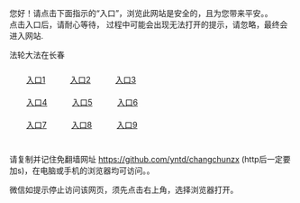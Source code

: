 您好！请点击下面指示的“入口”，浏览此网站是安全的，且为您带来平安。。 <br/>
点击入口后，请耐心等待， 过程中可能会出现无法打开的提示，请忽略，最终会进入网站. </br>

法轮大法在长春<br/>
<div style="padding:10px"><a style="margin:20px" target="_blank" href="https://d2eskl38v5hypv.cloudfront.net/2Qpsp?ykhogupx" id="ccLink1" rel="nofollow">入口1</a> <a target="_blank" style="margin:20px" href="https://dmtqej6hgxq8c.cloudfront.net/2Qpsp?pjzhskcg" id="ccLink2" rel="nofollow">入口2</a> <a style="margin:20px" target="_blank" href="https://d3q7f0zqsuagsc.cloudfront.net/2Qpsp?hdjtqs" id="ccLink3" rel="nofollow">入口3</a></div>

<div style="padding:10px" ><a style="margin:20px" target="_blank" href="https://d2eskl38v5hypv.cloudfront.net/2Qpsp?ykhogupx" id="ccLink4" rel="nofollow">入口4</a> <a style="margin:20px" href="https://dmtqej6hgxq8c.cloudfront.net/2Qpsp?pjzhskcg" target="_blank" id="ccLink5" rel="nofollow">入口5</a> <a style="margin:20px" href="https://d3q7f0zqsuagsc.cloudfront.net/2Qpsp?hdjtqs" target="_blank" id="ccLink6" rel="nofollow">入口6</a></div>

<div style="padding:10px"><a style="margin:20px" target="_blank" href="https://d2eskl38v5hypv.cloudfront.net/2Qpsp?ykhogupx" id="ccLink7" rel="nofollow">入口7</a> <a style="margin:20px" href="https://dmtqej6hgxq8c.cloudfront.net/2Qpsp?pjzhskcg" target="_blank" id="ccLink8" rel="nofollow">入口8</a> <a style="margin:20px" target="_blank" href="https://d3q7f0zqsuagsc.cloudfront.net/2Qpsp?hdjtqs" id="ccLink9" rel="nofollow">入口9</a></div>

<br/>



请复制并记住免翻墙网址 https://github.com/yntd/changchunzx (http后一定要加s)，在电脑或手机的浏览器均可访问。。<br/>

微信如提示停止访问该网页，须先点击右上角，选择浏览器打开。
